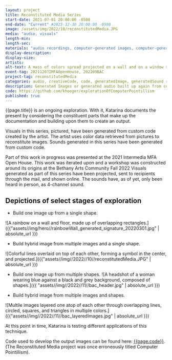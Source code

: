 ```yaml
---
layout: project
title: Reconstituted Media Series
start-date: 2021-07-01 20:00:00 -0500
end-date: "Current" #2023-12-30 20:00:00 -0500
image: /assets/img/2022/10/reconstitutedMedia.JPG
media: "audio, visuals"
length-min:
length-sec:
materials: "audio recordings, computer-generated images, computer-generated sounds, custom code, photographs"
display-description:
display-size:
artists:
alt-text: A mass of colors spread projected on a wall and on a window screen. The foreground of the projected image is a seal made out of green, purple, and orange lines, over a background of white, blue, and black lines.
event-tag: 20211207IMFAOpenHouse, 202209BAC
project-tag: reconstitutedMedia
categories: audio, creativeCode, code, generatedImage, generatedSound reconstitutedMedia, photography, recording
description: Generated Images or generated audio built up again from constituent pieces of the original source.
code: https://github.com/khoeger/explorationOfComputerPointillism
published: true
---
```


{{page.title}} is an ongoing exploration.
With it, Katarina documents the present by considering the constituent parts that make up the documentation and building upon them to create an output.

Visuals in this series, pictured, have been generated from custom code created by the artist. The artist uses color data retrieved from pictures to reconstitute images.
Sounds generated in this series have been generated from custom code.

Part of this work in progress was presented at the 2021 Intermedia MFA Open House.
This work was iterated upon and a workshop was constructed around its origins at the Bethany Arts Community Fall 2022
Visuals generated as part of this series have been projected, sent to recipients through the mail, and shown online. The sounds have, as of yet, only been heard in person, as 4-channel sound.

## Depictions of select stages of exploration
- Build one image up from a single shape.

![A rainbow on a wall and floor, made up of overlapping rectangles.]({{"assets//img/hero//rainbowWall_generated_signature_20220301.jpg" | absolute_url }})

- Build hybrid image from multiple images and a single shape.

![Colorful lines overlaid on top of each other, forming a symbol in the center, and projected.]({{"assets//img//2022//10//reconstitutedMedia.JPG" | absolute_url }})

- Build one image up from multiple shapes.
![A headshot of a woman wearing blue against a black and grey background, composed of shapes.]({{ "assets//img//2022//11//bac_header.jpg" | absolute_url }})


- Build hybrid image from multiple images and shapes.

![Multile images layered one atop of each other through overlapping lines, circled, squares, and triangles in multiple colors.]({{"assets//img//2022//11//bac_layeredImages.jpg" | absolute_url }})



At this point in time, Katarina is testing different applications of this technique.

Code used to develop the output images can be found here: [{{page.code}}]({{page.code}}). (The Reconstituted Media project was once erroneously titled Computer Pointillism).
